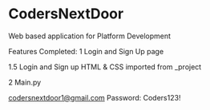 # CodersNextDoor
Web based application for Platform Development

Features Completed:
1 Login and Sign Up page

1.5 Login and Sign up HTML & CSS imported from _project

2 Main.py

codersnextdoor1@gmail.com
Password: Coders123!
